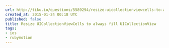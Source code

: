 ```yaml
---
url: http://tiku.io/questions/5589294/resize-uicollectionviewcells-to-always-fill-uicollectionview
created_at: 2015-01-24 00:18 UTC
published: false
title: Resize UICollectionViewCells to always fill UICollectionView
tags:
- ios
- rubymotion
---
```



